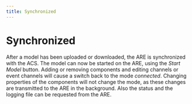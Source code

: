 ```yaml
---
title: Synchronized
---
```


# Synchronized

After a model has been uploaded or downloaded, the ARE is synchronized with the ACS. The model can now be started on the ARE, using the _Start Model_ button. Adding or removing components and editing channels or event channels will cause a switch back to the mode _connected_. Changing properties of the components will not change the mode, as these changes are transmitted to the ARE in the background. Also the status and the logging file can be requested from the ARE.